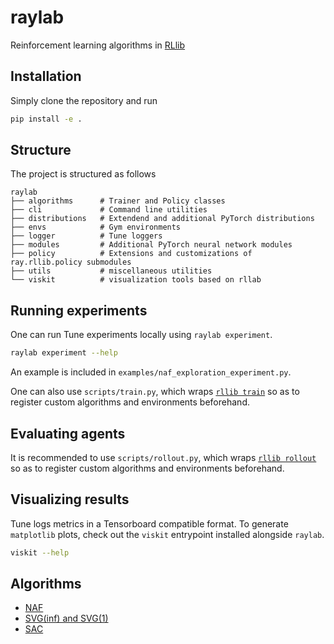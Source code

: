 # raylab
Reinforcement learning algorithms in [RLlib](https://github.com/ray-project/ray/tree/master/rllib)

## Installation
Simply clone the repository and run
```bash
pip install -e .
```

## Structure
The project is structured as follows

    raylab
    ├── algorithms      # Trainer and Policy classes
    ├── cli             # Command line utilities
    ├── distributions   # Extendend and additional PyTorch distributions
    ├── envs            # Gym environments
    ├── logger          # Tune loggers
    ├── modules         # Additional PyTorch neural network modules
    ├── policy          # Extensions and customizations of ray.rllib.policy submodules
    ├── utils           # miscellaneous utilities
    └── viskit          # visualization tools based on rllab
    
## Running experiments
One can run Tune experiments locally using `raylab experiment`.
```bash
raylab experiment --help
```
An example is included in `examples/naf_exploration_experiment.py`.

One can also use `scripts/train.py`, which wraps 
[`rllib train`](https://ray.readthedocs.io/en/latest/rllib-training.html#rllib-training-apis)
so as to register custom algorithms and environments beforehand.

## Evaluating agents
It is recommended to use `scripts/rollout.py`, which wraps 
[`rllib rollout`](https://ray.readthedocs.io/en/latest/rllib-training.html#evaluating-trained-policies)
so as to register custom algorithms and environments beforehand.

## Visualizing results
Tune logs metrics in a Tensorboard compatible format. To generate `matplotlib` plots, check out the `viskit` entrypoint 
installed alongside `raylab`.
```bash
viskit --help
```

## Algorithms
* [NAF](http://proceedings.mlr.press/v48/gu16.html)
* [SVG(inf) and SVG(1)](http://papers.nips.cc/paper/5796-learning-continuous-control-policies-by-stochastic-value-gradients)
* [SAC](http://proceedings.mlr.press/v80/haarnoja18b.html)
